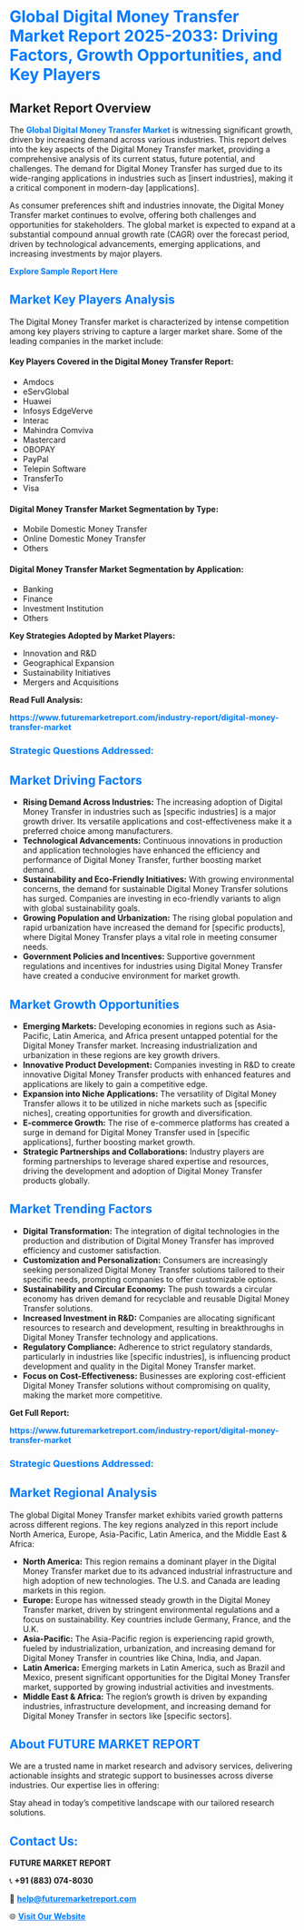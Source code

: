 <h1 style="color: #007BFF;">Global Digital Money Transfer Market Report 2025-2033: Driving Factors, Growth Opportunities, and Key Players</h1>

<section id="overview">
<h2>Market Report Overview</h2>
<p>The <a href="https://www.futuremarketreport.com/industry-report/digital-money-transfer-market" style="color: #007BFF; text-decoration: none;"><strong>Global Digital Money Transfer Market</strong></a> is witnessing significant growth, driven by increasing demand across various industries. This report delves into the key aspects of the Digital Money Transfer market, providing a comprehensive analysis of its current status, future potential, and challenges. The demand for Digital Money Transfer has surged due to its wide-ranging applications in industries such as [insert industries], making it a critical component in modern-day [applications].</p>
<p>As consumer preferences shift and industries innovate, the Digital Money Transfer market continues to evolve, offering both challenges and opportunities for stakeholders. The global market is expected to expand at a substantial compound annual growth rate (CAGR) over the forecast period, driven by technological advancements, emerging applications, and increasing investments by major players.</p>
</section>

<section id="overview">
<p><a href="https://www.futuremarketreport.com/request-sample/reportId=55457" style="color: #007BFF; text-decoration: none;"><strong>Explore Sample Report Here</strong></a></p>
</section>

<section id="key-players">
<h2 style="color: #007BFF;">Market Key Players Analysis</h2>
<p>The Digital Money Transfer market is characterized by intense competition among key players striving to capture a larger market share. Some of the leading companies in the market include:</p>
<h4>Key Players Covered in the Digital Money Transfer Report:</h4>
<ul><li>Amdocs</li><li>eServGlobal</li><li>Huawei</li><li>Infosys EdgeVerve</li><li>Interac</li><li>Mahindra Comviva</li><li>Mastercard</li><li>OBOPAY</li><li>PayPal</li><li>Telepin Software</li><li>TransferTo</li><li>Visa</li></ul>
<h4>Digital Money Transfer Market Segmentation by Type:</h4>
<ul><li>Mobile Domestic Money Transfer</li><li>Online Domestic Money Transfer</li><li>Others</li></ul>

<h4>Digital Money Transfer Market Segmentation by Application:</h4>
<ul><li>Banking</li><li>Finance</li><li>Investment Institution</li><li>Others</li></ul>
<p><strong>Key Strategies Adopted by Market Players:</strong></p>
<ul>
<li>Innovation and R&D</li>
<li>Geographical Expansion</li>
<li>Sustainability Initiatives</li>
<li>Mergers and Acquisitions</li>
</ul>
</section>

<section>
<p><strong>Read Full Analysis: </strong></p><a href="https://www.futuremarketreport.com/industry-report/digital-money-transfer-market" style="color: #007BFF; text-decoration: none;"><strong>https://www.futuremarketreport.com/industry-report/digital-money-transfer-market</strong></a>
<h3 style="color: #007BFF;">Strategic Questions Addressed:</h3>
</section>

<section id="driving-factors">
<h2 style="color: #007BFF;">Market Driving Factors</h2>
<ul>
<li><strong>Rising Demand Across Industries:</strong> The increasing adoption of Digital Money Transfer in industries such as [specific industries] is a major growth driver. Its versatile applications and cost-effectiveness make it a preferred choice among manufacturers.</li>
<li><strong>Technological Advancements:</strong> Continuous innovations in production and application technologies have enhanced the efficiency and performance of Digital Money Transfer, further boosting market demand.</li>
<li><strong>Sustainability and Eco-Friendly Initiatives:</strong> With growing environmental concerns, the demand for sustainable Digital Money Transfer solutions has surged. Companies are investing in eco-friendly variants to align with global sustainability goals.</li>
<li><strong>Growing Population and Urbanization:</strong> The rising global population and rapid urbanization have increased the demand for [specific products], where Digital Money Transfer plays a vital role in meeting consumer needs.</li>
<li><strong>Government Policies and Incentives:</strong> Supportive government regulations and incentives for industries using Digital Money Transfer have created a conducive environment for market growth.</li>
</ul>
</section>

<section id="growth-opportunities">
<h2 style="color: #007BFF;">Market Growth Opportunities</h2>
<ul>
<li><strong>Emerging Markets:</strong> Developing economies in regions such as Asia-Pacific, Latin America, and Africa present untapped potential for the Digital Money Transfer market. Increasing industrialization and urbanization in these regions are key growth drivers.</li>
<li><strong>Innovative Product Development:</strong> Companies investing in R&D to create innovative Digital Money Transfer products with enhanced features and applications are likely to gain a competitive edge.</li>
<li><strong>Expansion into Niche Applications:</strong> The versatility of Digital Money Transfer allows it to be utilized in niche markets such as [specific niches], creating opportunities for growth and diversification.</li>
<li><strong>E-commerce Growth:</strong> The rise of e-commerce platforms has created a surge in demand for Digital Money Transfer used in [specific applications], further boosting market growth.</li>
<li><strong>Strategic Partnerships and Collaborations:</strong> Industry players are forming partnerships to leverage shared expertise and resources, driving the development and adoption of Digital Money Transfer products globally.</li>
</ul>
</section>

<section id="trending-factors">
<h2 style="color: #007BFF;">Market Trending Factors</h2>
<ul>
<li><strong>Digital Transformation:</strong> The integration of digital technologies in the production and distribution of Digital Money Transfer has improved efficiency and customer satisfaction.</li>
<li><strong>Customization and Personalization:</strong> Consumers are increasingly seeking personalized Digital Money Transfer solutions tailored to their specific needs, prompting companies to offer customizable options.</li>
<li><strong>Sustainability and Circular Economy:</strong> The push towards a circular economy has driven demand for recyclable and reusable Digital Money Transfer solutions.</li>
<li><strong>Increased Investment in R&D:</strong> Companies are allocating significant resources to research and development, resulting in breakthroughs in Digital Money Transfer technology and applications.</li>
<li><strong>Regulatory Compliance:</strong> Adherence to strict regulatory standards, particularly in industries like [specific industries], is influencing product development and quality in the Digital Money Transfer market.</li>
<li><strong>Focus on Cost-Effectiveness:</strong> Businesses are exploring cost-efficient Digital Money Transfer solutions without compromising on quality, making the market more competitive.</li>
</ul>
</section>

<section>
<p><strong>Get Full Report: </strong></p><a href="https://www.futuremarketreport.com/industry-report/digital-money-transfer-market" style="color: #007BFF; text-decoration: none;"><strong>https://www.futuremarketreport.com/industry-report/digital-money-transfer-market</strong></a>
<h3 style="color: #007BFF;">Strategic Questions Addressed:</h3>
</section>


<section id="regional-analysis">
<h2 style="color: #007BFF;">Market Regional Analysis</h2>
<p>The global Digital Money Transfer market exhibits varied growth patterns across different regions. The key regions analyzed in this report include North America, Europe, Asia-Pacific, Latin America, and the Middle East & Africa:</p>
<ul>
<li><strong>North America:</strong> This region remains a dominant player in the Digital Money Transfer market due to its advanced industrial infrastructure and high adoption of new technologies. The U.S. and Canada are leading markets in this region.</li>
<li><strong>Europe:</strong> Europe has witnessed steady growth in the Digital Money Transfer market, driven by stringent environmental regulations and a focus on sustainability. Key countries include Germany, France, and the U.K.</li>
<li><strong>Asia-Pacific:</strong> The Asia-Pacific region is experiencing rapid growth, fueled by industrialization, urbanization, and increasing demand for Digital Money Transfer in countries like China, India, and Japan.</li>
<li><strong>Latin America:</strong> Emerging markets in Latin America, such as Brazil and Mexico, present significant opportunities for the Digital Money Transfer market, supported by growing industrial activities and investments.</li>
<li><strong>Middle East & Africa:</strong> The region’s growth is driven by expanding industries, infrastructure development, and increasing demand for Digital Money Transfer in sectors like [specific sectors].</li>
</ul>
</section>

<footer>
<h2 style="color: #007BFF;">About FUTURE MARKET REPORT</h2>
<p>We are a trusted name in market research and advisory services, delivering actionable insights and strategic support to businesses across diverse industries. Our expertise lies in offering:</p>

<p>Stay ahead in today’s competitive landscape with our tailored research solutions.</p>

<h2 style="color: #007BFF;">Contact Us:</h2>
<p><strong>FUTURE MARKET REPORT</strong></p>
<p>📞 <strong>+91 (883) 074-8030</strong></p>
<p>📧 <strong><a href="mailto:help@futuremarketreport.com" style="color: #007BFF;">help@futuremarketreport.com</a></strong></p>
<p>🌐 <strong><a href="https://www.futuremarketreport.com/" style="color: #007BFF;">Visit Our Website</a></strong></p>
</footer>